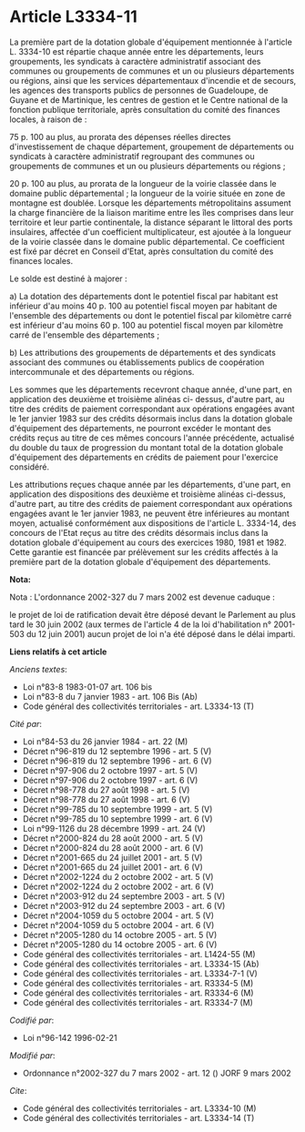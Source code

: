 # Article L3334-11

La première part de la dotation globale d'équipement mentionnée à l'article L. 3334-10 est répartie chaque année entre les
départements, leurs groupements, les syndicats à caractère administratif associant des communes ou groupements de communes et
un ou plusieurs départements ou régions, ainsi que les services départementaux d'incendie et de secours, les agences des
transports publics de personnes de Guadeloupe, de Guyane et de Martinique, les centres de gestion et le Centre national de la
fonction publique territoriale, après consultation du comité des finances locales, à raison de :

75 p. 100 au plus, au prorata des dépenses réelles directes d'investissement de chaque département, groupement de
départements ou syndicats à caractère administratif regroupant des communes ou groupements de communes et un ou plusieurs
départements ou régions ;

20 p. 100 au plus, au prorata de la longueur de la voirie classée dans le domaine public départemental ; la longueur de la
voirie située en zone de montagne est doublée. Lorsque les départements métropolitains assument la charge financière de la
liaison maritime entre les îles comprises dans leur territoire et leur partie continentale, la distance séparant le littoral
des ports insulaires, affectée d'un coefficient multiplicateur, est ajoutée à la longueur de la voirie classée dans le
domaine public départemental. Ce coefficient est fixé par décret en Conseil d'Etat, après consultation du comité des finances
locales.

Le solde est destiné à majorer :

a) La dotation des départements dont le potentiel fiscal par habitant est inférieur d'au moins 40 p. 100 au potentiel fiscal
moyen par habitant de l'ensemble des départements ou dont le potentiel fiscal par kilomètre carré est inférieur d'au moins 60
p. 100 au potentiel fiscal moyen par kilomètre carré de l'ensemble des départements ;

b) Les attributions des groupements de départements et des syndicats associant des communes ou établissements publics de
coopération intercommunale et des départements ou régions.

Les sommes que les départements recevront chaque année, d'une part, en application des deuxième et troisième alinéas ci-
dessus, d'autre part, au titre des crédits de paiement correspondant aux opérations engagées avant le 1er janvier 1983 sur
des crédits désormais inclus dans la dotation globale d'équipement des départements, ne pourront excéder le montant des
crédits reçus au titre de ces mêmes concours l'année précédente, actualisé du double du taux de progression du montant total
de la dotation globale d'équipement des départements en crédits de paiement pour l'exercice considéré.

Les attributions reçues chaque année par les départements, d'une part, en application des dispositions des deuxième et
troisième alinéas ci-dessus, d'autre part, au titre des crédits de paiement correspondant aux opérations engagées avant le
1er janvier 1983, ne peuvent être inférieures au montant moyen, actualisé conformément aux dispositions de l'article L.
3334-14, des concours de l'Etat reçus au titre des crédits désormais inclus dans la dotation globale d'équipement au cours
des exercices 1980, 1981 et 1982. Cette garantie est financée par prélèvement sur les crédits affectés à la première part de
la dotation globale d'équipement des départements.

**Nota:**

Nota : L'ordonnance 2002-327 du 7 mars 2002 est devenue caduque :

le projet de loi de ratification devait être déposé devant le Parlement au plus tard le 30 juin 2002 (aux termes de l'article
4 de la loi d'habilitation n° 2001-503 du 12 juin 2001) aucun projet de loi n'a été déposé dans le délai imparti.

**Liens relatifs à cet article**

_Anciens textes_:

  - Loi n°83-8 1983-01-07 art. 106 bis
  - Loi n°83-8 du 7 janvier 1983 - art. 106 Bis (Ab)
  - Code général des collectivités territoriales - art. L3334-13 (T)

_Cité par_:

  - Loi n°84-53 du 26 janvier 1984 - art. 22 (M)
  - Décret n°96-819 du 12 septembre 1996 - art. 5 (V)
  - Décret n°96-819 du 12 septembre 1996 - art. 6 (V)
  - Décret n°97-906 du 2 octobre 1997 - art. 5 (V)
  - Décret n°97-906 du 2 octobre 1997 - art. 6 (V)
  - Décret n°98-778 du 27 août 1998 - art. 5 (V)
  - Décret n°98-778 du 27 août 1998 - art. 6 (V)
  - Décret n°99-785 du 10 septembre 1999 - art. 5 (V)
  - Décret n°99-785 du 10 septembre 1999 - art. 6 (V)
  - Loi n°99-1126 du 28 décembre 1999 - art. 24 (V)
  - Décret n°2000-824 du 28 août 2000 - art. 5 (V)
  - Décret n°2000-824 du 28 août 2000 - art. 6 (V)
  - Décret n°2001-665 du 24 juillet 2001 - art. 5 (V)
  - Décret n°2001-665 du 24 juillet 2001 - art. 6 (V)
  - Décret n°2002-1224 du 2 octobre 2002 - art. 5 (V)
  - Décret n°2002-1224 du 2 octobre 2002 - art. 6 (V)
  - Décret n°2003-912 du 24 septembre 2003 - art. 5 (V)
  - Décret n°2003-912 du 24 septembre 2003 - art. 6 (V)
  - Décret n°2004-1059 du 5 octobre 2004 - art. 5 (V)
  - Décret n°2004-1059 du 5 octobre 2004 - art. 6 (V)
  - Décret n°2005-1280 du 14 octobre 2005 - art. 5 (V)
  - Décret n°2005-1280 du 14 octobre 2005 - art. 6 (V)
  - Code général des collectivités territoriales - art. L1424-55 (M)
  - Code général des collectivités territoriales - art. L3334-15 (Ab)
  - Code général des collectivités territoriales - art. L3334-7-1 (V)
  - Code général des collectivités territoriales - art. R3334-5 (M)
  - Code général des collectivités territoriales - art. R3334-6 (M)
  - Code général des collectivités territoriales - art. R3334-7 (M)

_Codifié par_:

  - Loi n°96-142 1996-02-21

_Modifié par_:

  - Ordonnance n°2002-327 du 7 mars 2002 - art. 12 () JORF 9 mars 2002

_Cite_:

  - Code général des collectivités territoriales - art. L3334-10 (M)
  - Code général des collectivités territoriales - art. L3334-14 (T)
